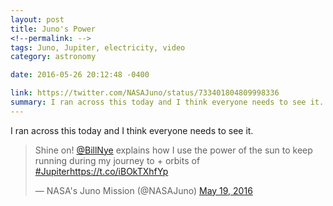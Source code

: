 ```yaml
---
layout: post
title: Juno's Power
<!--permalink: -->
tags: Juno, Jupiter, electricity, video
category: astronomy

date: 2016-05-26 20:12:48 -0400

link: https://twitter.com/NASAJuno/status/733401804809998336
summary: I ran across this today and I think everyone needs to see it.
---
```


I ran across this today and I think everyone needs to see it.

<blockquote class="twitter-tweet" data-lang="en"><p lang="en" dir="ltr">Shine on! <a href="https://twitter.com/BillNye">@BillNye</a> explains how I use the power of the sun to keep running during my journey to + orbits of <a href="https://twitter.com/hashtag/Jupiter?src=hash">#Jupiter</a><a href="https://t.co/iBOkTXhfYp">https://t.co/iBOkTXhfYp</a></p>&mdash; NASA&#39;s Juno Mission (@NASAJuno) <a href="https://twitter.com/NASAJuno/status/733401804809998336">May 19, 2016</a></blockquote> <script async src="//platform.twitter.com/widgets.js" charset="utf-8"></script>